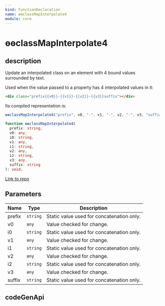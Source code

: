 ```yaml
---
kind: FunctionDeclaration
name: ɵɵclassMapInterpolate4
module: core
---
```


# ɵɵclassMapInterpolate4

## description

Update an interpolated class on an element with 4 bound values surrounded by text.

Used when the value passed to a property has 4 interpolated values in it:

```html
<div class="prefix{{v0}}-{{v1}}-{{v2}}-{{v3}}suffix"></div>
```

Its compiled representation is:

```ts
ɵɵclassMapInterpolate4("prefix", v0, "-", v1, "-", v2, "-", v3, "suffix");
```

```ts
function ɵɵclassMapInterpolate4(
  prefix: string,
  v0: any,
  i0: string,
  v1: any,
  i1: string,
  v2: any,
  i2: string,
  v3: any,
  suffix: string
): void;
```

[Link to repo](https://github.com/timdeschryver/angular/blob/master/packages/core/src/render3/instructions/class_map_interpolation.ts#L134-L140)

## Parameters

| Name   | Type     | Description                               |
| ------ | -------- | ----------------------------------------- |
| prefix | `string` | Static value used for concatenation only. |
| v0     | `any`    | Value checked for change.                 |
| i0     | `string` | Static value used for concatenation only. |
| v1     | `any`    | Value checked for change.                 |
| i1     | `string` | Static value used for concatenation only. |
| v2     | `any`    | Value checked for change.                 |
| i2     | `string` | Static value used for concatenation only. |
| v3     | `any`    | Value checked for change.                 |
| suffix | `string` | Static value used for concatenation only. |

## codeGenApi
